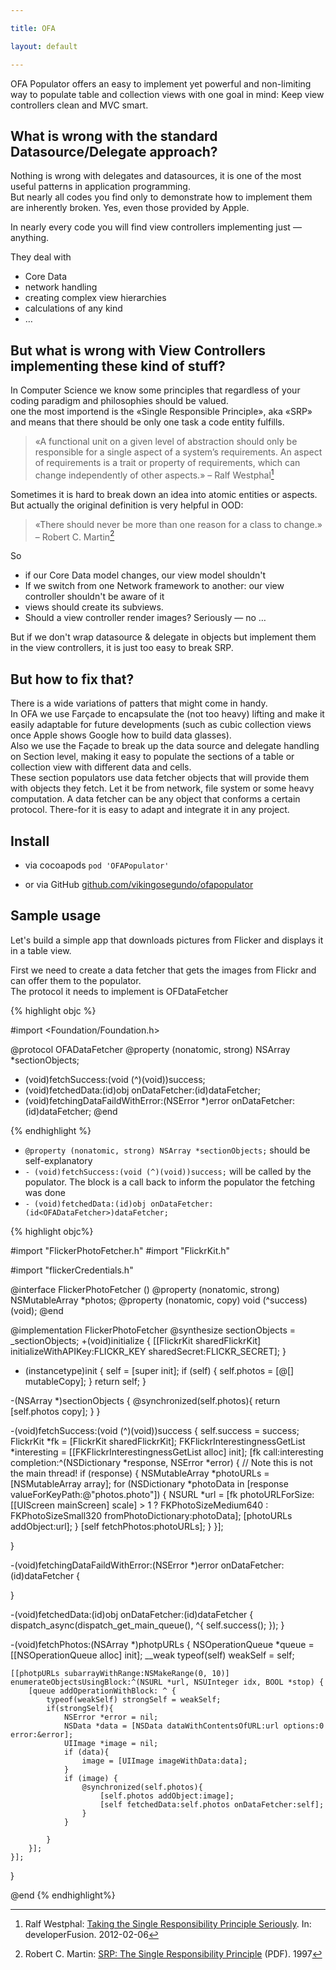 ```yaml
---

title: OFA

layout: default

---
```


OFA Populator offers an easy to implement yet powerful and non-limiting way to populate table and collection views with one goal in mind: Keep view controllers clean and MVC smart.

What is wrong with the standard Datasource/Delegate approach?
-------------------------------------------------------------

Nothing is wrong with delegates and datasources, it is one of the most useful patterns in application programming.  
But nearly all codes you find only to demonstrate how to implement them are inherently broken. Yes, even those provided by Apple.

In nearly every code you will find view controllers implementing just — anything.

They deal with

-	Core Data
-	network handling
-	creating complex view hierarchies
-	calculations of any kind
-	…

But what is wrong with View Controllers implementing these kind of stuff?
-------------------------------------------------------------------------

In Computer Science we know some principles that regardless of your coding paradigm and philosophies should be valued.  
one the most importend is the «Single Responsible Principle», aka «SRP» and means that there should be only one task a code entity fulfills.

> «A functional unit on a given level of abstraction should only be responsible for a single aspect of a system’s requirements. An aspect of requirements is a trait or property of requirements, which can change independently of other aspects.» – Ralf Westphal[^1]

Sometimes it is hard to break down an idea into atomic entities or aspects.  
But actually the original definition is very helpful in OOD:

> «There should never be more than one reason for a class to change.» – Robert C. Martin[^2]

So

-	if our Core Data model changes, our view model shouldn't  
-	If we switch from one Network framework to another: our view controller shouldn't be aware of it  
-	views should create its subviews.
-	Should a view controller render images? Seriously — no …

But if we don't wrap datasource & delegate in objects but implement them in the view controllers, it is just too easy to break SRP.

But how to fix that?
--------------------

There is a wide variations of patters that might come in handy.  
In OFA we use Farçade to encapsulate the (not too heavy) lifting and make it easily adaptable for future developments (such as cubic collection views once Apple shows Google how to build data glasses).  
Also we use the Façade to break up the data source and delegate handling on Section level, making it easy to populate the sections of a table or collection view with different data and cells.  
These section populators use data fetcher objects that will provide them with objects they fetch. Let it be from network, file system or some heavy computation. A data fetcher can be any object that conforms a certain protocol. There-for it is easy to adapt and integrate it in any project.

Install
-------

* via cocoapods `pod 'OFAPopulator'`

* or via GitHub [github.com/vikingosegundo/ofapopulator](https://github.com/vikingosegundo/ofapopulator)


Sample usage
------------

Let's build a simple app that downloads pictures from Flicker and displays it in a table view.

First we need to create  a data fetcher that gets the images from Flickr and can offer them to the populator.  
The protocol it needs to implement is OFDataFetcher

{% highlight objc %}

#import <Foundation/Foundation.h>

@protocol OFADataFetcher <NSObject>
@property (nonatomic, strong) NSArray *sectionObjects;
- (void)fetchSuccess:(void (^)(void))success;
- (void)fetchedData:(id)obj onDataFetcher:(id<OFADataFetcher>)dataFetcher;
- (void)fetchingDataFaildWithError:(NSError *)error onDataFetcher:(id<OFADataFetcher>)dataFetcher;
@end

{% endhighlight %}

* `@property (nonatomic, strong) NSArray *sectionObjects;` should be self-explanatory
* `- (void)fetchSuccess:(void (^)(void))success;` will be called by the populator.
The block is a call back to inform the populator the fetching was done
* `- (void)fetchedData:(id)obj onDataFetcher:(id<OFADataFetcher>)dataFetcher;`



{% highlight objc%}

#import "FlickerPhotoFetcher.h"
#import "FlickrKit.h"

#import "flickerCredentials.h"

@interface FlickerPhotoFetcher ()
@property (nonatomic, strong) NSMutableArray *photos;
@property (nonatomic, copy) void (^success)(void);
@end

@implementation FlickerPhotoFetcher
@synthesize sectionObjects = _sectionObjects;
+(void)initialize
{
    [[FlickrKit sharedFlickrKit] initializeWithAPIKey:FLICKR_KEY
                                         sharedSecret:FLICKR_SECRET];
}

- (instancetype)init
{
    self = [super init];
    if (self) {
        self.photos = [@[] mutableCopy];
    }
    return self;
}

-(NSArray *)sectionObjects
{
    @synchronized(self.photos){
        return [self.photos copy];
    }
}


-(void)fetchSuccess:(void (^)(void))success
{
    self.success = success;
    FlickrKit *fk = [FlickrKit sharedFlickrKit];
    FKFlickrInterestingnessGetList *interesting = [[FKFlickrInterestingnessGetList alloc] init];
    [fk call:interesting completion:^(NSDictionary *response, NSError *error) {
        // Note this is not the main thread!
        if (response) {
            NSMutableArray *photoURLs = [NSMutableArray array];
            for (NSDictionary *photoData in [response valueForKeyPath:@"photos.photo"]) {
                NSURL *url = [fk photoURLForSize: [[UIScreen mainScreen] scale] > 1 ? FKPhotoSizeMedium640 : FKPhotoSizeSmall320 fromPhotoDictionary:photoData];
                [photoURLs addObject:url];
            }
            [self fetchPhotos:photoURLs];
        }
    }];

}

-(void)fetchingDataFaildWithError:(NSError *)error onDataFetcher:(id<OFADataFetcher>)dataFetcher
{

}

-(void)fetchedData:(id)obj onDataFetcher:(id<OFADataFetcher>)dataFetcher
{
    dispatch_async(dispatch_get_main_queue(), ^{
        self.success();
    });
}

-(void)fetchPhotos:(NSArray *)photpURLs
{
    NSOperationQueue *queue = [[NSOperationQueue alloc] init];
    __weak typeof(self) weakSelf = self;

    [[photpURLs subarrayWithRange:NSMakeRange(0, 10)] enumerateObjectsUsingBlock:^(NSURL *url, NSUInteger idx, BOOL *stop) {
        [queue addOperationWithBlock: ^ {
            typeof(weakSelf) strongSelf = weakSelf;
            if(strongSelf){
                NSError *error = nil;
                NSData *data = [NSData dataWithContentsOfURL:url options:0 error:&error];
                UIImage *image = nil;
                if (data){
                    image = [UIImage imageWithData:data];
                }
                if (image) {
                    @synchronized(self.photos){
                        [self.photos addObject:image];
                        [self fetchedData:self.photos onDataFetcher:self];
                    }
                }

            }
        }];
    }];

}

@end
{% endhighlight%}

[^1]: Ralf Westphal: [Taking the Single Responsibility Principle Seriously](http://www.developerfusion.com/article/137636/taking-the-single-responsibility-principle-seriously/). In: developerFusion. 2012-02-06

[^2]: Robert C. Martin: [SRP: The Single Responsibility Principle](http://www.objectmentor.com/resources/articles/srp.pdf) (PDF). 1997
